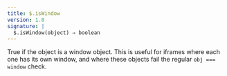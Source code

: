 ```yaml
---
title: $.isWindow
version: 1.0
signature: |
  $.isWindow(object) ⇒ boolean
---
```


True if the object is a window object. This is useful for iframes where each one
has its own window, and where these objects fail the regular `obj === window`
check.
